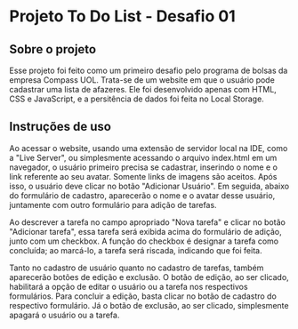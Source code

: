 # Projeto To Do List - Desafio 01 

## Sobre o projeto

Esse projeto foi feito como um primeiro desafio pelo programa de bolsas da empresa Compass UOL. Trata-se de um website em que o usuário pode cadastrar uma lista de afazeres. Ele foi desenvolvido apenas com HTML, CSS e JavaScript, e a persitência de dados foi feita no Local Storage.

## Instruções de uso

Ao acessar o website, usando uma extensão de servidor local na IDE, como a "Live Server", ou simplesmente acessando o arquivo index.html em um navegador, o usuário primeiro precisa se cadastrar, inserindo o nome e o link referente ao seu avatar. Somente links de imagens são aceitos. Após isso, o usuário deve clicar no botão "Adicionar Usuário". Em seguida, abaixo do formulário de cadastro, aparecerão o nome e o avatar desse usuário, juntamente com outro formulário para adição de tarefas.

Ao descrever a tarefa no campo apropriado "Nova tarefa" e clicar no botão "Adicionar tarefa", essa tarefa será exibida acima do formulário de adição, junto com um checkbox. A função do checkbox é designar a tarefa como concluída; ao marcá-lo, a tarefa será riscada, indicando que foi feita.

Tanto no cadastro de usuário quanto no cadastro de tarefas, também aparecerão botões de edição e exclusão. O botão de edição, ao ser clicado, habilitará a opção de editar o usuário ou a tarefa nos respectivos formulários. Para concluir a edição, basta clicar no botão de cadastro do respectivo formulário. Já o botão de exclusão, ao ser clicado, simplesmente apagará o usuário ou a tarefa.